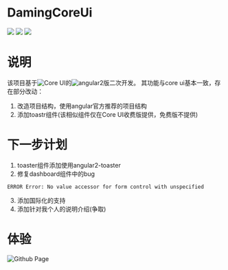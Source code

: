 # DamingCoreUi
![](https://img.shields.io/github/last-commit/damingerdai/daming-core-ui.svg?style=flat)
![](https://img.shields.io/github/issues/detail/u/damingerdai/daming-core-ui/1.svg?style=flat)
![](https://img.shields.io/github/license/damingerdai/daming-core-ui.svg?style=flat)

# 说明
该项目基于![Core UI](https://coreui.io/)的![angular2](https://coreui.io/angular)版二次开发。
其功能与core ui基本一致，存在部分改动：
1.  改造项目结构，使用angular官方推荐的项目结构
2.  添加toastr组件(该相似组件仅在Core UI收费版提供，免费版不提供)

# 下一步计划
1. toaster组件添加使用angular2-toaster
2. 修复dashboard组件中的bug
```
ERROR Error: No value accessor for form control with unspecified
```
3. 添加国际化的支持
4. 添加针对我个人的说明介绍(争取)

# 体验
![Github Page](https://damingerdai.github.io/daming-core-ui)
